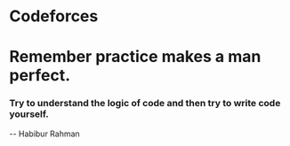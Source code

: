 # Codeforces

# Remember practice makes a man perfect.

### Try to understand the logic of code and then try to write code yourself.

-- Habibur Rahman
